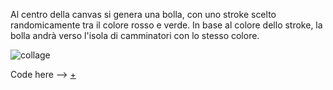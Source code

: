 Al centro della canvas si genera una bolla, con uno stroke scelto randomicamente tra il colore rosso e verde. In base al colore dello stroke, la bolla andrà verso l'isola di camminatori con lo stesso colore. 

![collage](https://user-images.githubusercontent.com/79698172/119970262-692e0780-bfa7-11eb-9ea9-8415f45a573b.jpg)

Code here --> [+](https://editor.p5js.org/Alessia97/full/iAXNz9Xsu)
